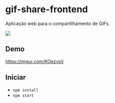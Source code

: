 # gif-share-frontend
Aplicação web para o compartilhamento de GIFs.

<img src="https://i.imgur.com/ymcBj9s.png" />

## Demo
https://imgur.com/KOezvsV

## Iniciar
* `npm install`
* `npm start`

